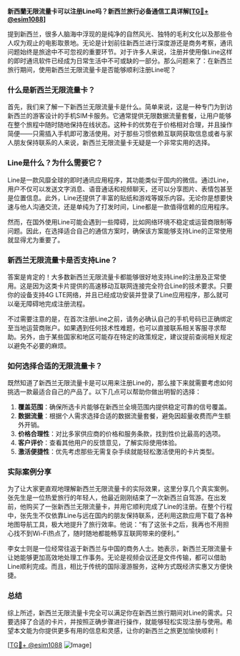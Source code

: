 **新西蘭无限流量卡可以注册Line吗？新西兰旅行必备通信工具详解[[TG💪+ @esim1088](https://t.me/s/esim1088)]**

提到新西兰，很多人脑海中浮现的是纯净的自然风光、独特的毛利文化以及那些令人叹为观止的电影取景地。无论是计划前往新西兰进行深度游还是商务考察，通讯问题始终是旅途中不可忽视的重要环节。对于许多人来说，注册并使用像Line这样的即时通讯软件已经成为日常生活中不可或缺的一部分。那么问题来了：在新西兰旅行期间，使用新西兰无限流量卡是否能够顺利注册Line呢？

### 什么是新西兰无限流量卡？

首先，我们来了解一下新西兰无限流量卡是什么。简单来说，这是一种专门为到访新西兰的游客设计的手机SIM卡服务。它通常提供无限数据流量套餐，让用户能够在整个旅程中随时随地保持在线状态。这种卡的优势在于价格相对合理，并且操作简便——只需插入手机即可激活使用。对于那些习惯依赖互联网获取信息或者与家人朋友保持联系的人来说，新西兰无限流量卡无疑是一个非常实用的选择。

### Line是什么？为什么需要它？

Line是一款风靡全球的即时通讯应用程序，其功能类似于国内的微信。通过Line，用户不仅可以发送文字消息、语音通话和视频聊天，还可以分享图片、表情包甚至是位置信息。此外，Line还提供了丰富的贴纸和游戏等娱乐内容。无论你是想要快速与他人沟通交流，还是单纯为了打发时间，Line都是一款值得信赖的应用程序。

然而，在国外使用Line可能会遇到一些障碍，比如网络环境不稳定或运营商限制等问题。因此，在选择适合自己的通信方案时，确保该方案能够支持Line的正常使用就显得尤为重要了。

### 新西兰无限流量卡是否支持Line？

答案是肯定的！大多数新西兰无限流量卡都能够很好地支持Line的注册及正常使用。这是因为这类卡片提供的高速移动互联网连接完全符合Line的技术要求。只要你的设备支持4G LTE网络，并且已经成功安装并登录了Line应用程序，那么就可以毫无障碍地完成注册流程。

不过需要注意的是，在首次注册Line之前，请务必确认自己的手机号码已正确绑定至当地运营商账户。如果遇到任何技术性难题，也可以直接联系相关客服寻求帮助。另外，由于某些国家和地区可能存在特定的政策规定，建议提前查阅相关规定以避免不必要的麻烦。

### 如何选择合适的无限流量卡？

既然知道了新西兰无限流量卡是可以用来注册Line的，那么接下来就需要考虑如何挑选一款最适合自己的产品了。以下几点可以帮助你做出明智的选择：

1. **覆盖范围**：确保所选卡片能够在新西兰全境范围内提供稳定可靠的信号覆盖。
2. **数据流量**：根据个人需求选择合适的数据流量套餐，避免因超量收费而产生额外开销。
3. **价格合理性**：对比多家供应商的价格和服务条款，找到性价比最高的选项。
4. **客户评价**：查看其他用户的反馈意见，了解实际使用体验。
5. **激活便捷性**：优先考虑那些无需复杂手续就能轻松激活使用的卡片类型。

### 实际案例分享

为了让大家更直观地理解新西兰无限流量卡的实际效果，这里分享几个真实案例。张先生是一位热爱旅行的年轻人，他最近刚刚结束了一次新西兰自驾游。在出发前，他购买了一张新西兰无限流量卡，并用它顺利完成了Line的注册。在整个行程中，张先生不仅依靠Line与远在国内的朋友保持联系，还利用这款应用下载了各种地图导航工具，极大地提升了旅行效率。他说：“有了这张卡之后，我再也不用担心找不到Wi-Fi热点了，随时随地都能畅享互联网带来的便利。”

李女士则是一位经常往返于新西兰与中国的商务人士。她表示，新西兰无限流量卡让她能够更加高效地处理工作事务。无论是视频会议还是文件传输，都可以借助Line顺利完成。而且，相比于传统的国际漫游服务，这种方式既经济实惠又方便快捷。

### 总结

综上所述，新西兰无限流量卡完全可以满足你在新西兰旅行期间对Line的需求。只要选择了合适的卡片，并按照正确步骤进行操作，就能够轻松实现注册与使用。希望本文能为你提供更多有用的信息和灵感，让你的新西兰之旅更加愉快顺利！

[[TG💪+ @esim1088](https://t.me/s/esim1088) ![Image](https://i.postimg.cc/4NQfJmqS/Snipaste-2025-05-13-00-14-12.png)]